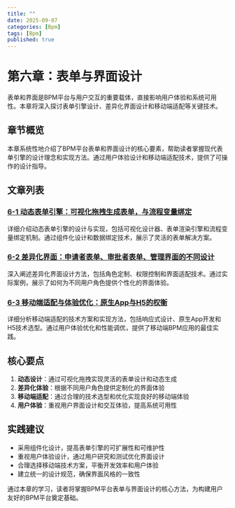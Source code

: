 ```yaml
---
title: ""
date: 2025-09-07
categories: [Bpm]
tags: [Bpm]
published: true
---
```

# 第六章：表单与界面设计

表单和界面是BPM平台与用户交互的重要载体，直接影响用户体验和系统可用性。本章将深入探讨表单引擎设计、差异化界面设计和移动端适配等关键技术。

## 章节概览

本章系统性地介绍了BPM平台表单和界面设计的核心要素，帮助读者掌握现代表单引擎的设计理念和实现方法。通过用户体验设计和移动端适配技术，提供了可操作的设计指导。

## 文章列表

### [6-1 动态表单引擎：可视化拖拽生成表单，与流程变量绑定](1-6-1-dynamic-form-engine.md)
详细介绍动态表单引擎的设计与实现，包括可视化设计器、表单渲染引擎和流程变量绑定机制。通过组件化设计和数据绑定技术，展示了灵活的表单解决方案。

### [6-2 差异化界面：申请者表单、审批者表单、管理界面的不同设计](1-6-2-differentiated-interface-design.md)
深入阐述差异化界面设计方法，包括角色定制、权限控制和界面适配技术。通过实际案例，展示了如何为不同用户角色提供个性化的界面体验。

### [6-3 移动端适配与体验优化：原生App与H5的权衡](1-6-3-mobile-adaptation-experience-optimization.md)
详细分析移动端适配的技术方案和实现方法，包括响应式设计、原生App开发和H5技术选型。通过用户体验优化和性能调优，提供了移动端BPM应用的最佳实践。

## 核心要点

1. **动态设计**：通过可视化拖拽实现灵活的表单设计和动态生成
2. **差异化体验**：根据不同用户角色提供定制化的界面体验
3. **移动端适配**：通过合理的技术选型和优化实现良好的移动端体验
4. **用户体验**：重视用户界面设计和交互体验，提高系统可用性

## 实践建议

- 采用组件化设计，提高表单引擎的可扩展性和可维护性
- 重视用户体验设计，通过用户研究和测试优化界面设计
- 合理选择移动端技术方案，平衡开发效率和用户体验
- 建立统一的设计规范，确保界面风格的一致性

通过本章的学习，读者将掌握BPM平台表单与界面设计的核心方法，为构建用户友好的BPM平台奠定基础。